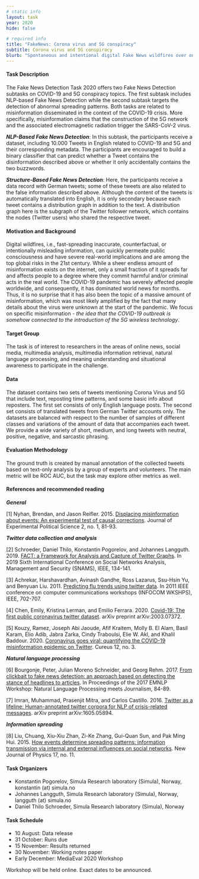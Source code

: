 ```yaml
---
# static info
layout: task
year: 2020
hide: false

# required info
title: "FakeNews: Corona virus and 5G conspiracy"
subtitle: Corona virus and 5G conspiracy
blurb: "Spontaneous and intentional digital Fake News wildfires over on-line social media can be as dangerous as natural fires. A new generation of data mining and analysis algorithms is required for early detection and tracking of information waves. This task focuses on the analysis of tweets around Coronavirus and 5G conspiracy theories in order to detect misinformation spreaders."
---
```

<!-- # please respect the structure below-->


#### Task Description
The Fake News Detection Task 2020 offers two Fake News Detection subtasks on COVID-19 and 5G conspiracy topics. The first subtask includes NLP-based Fake News Detection while the second subtask targets the detection of abnormal spreading patterns. Both tasks are related to misinformation disseminated in the context of the COVID-19 crisis. More specifically, misinformation claims that the construction of the 5G network and the associated electromagnetic radiation trigger the SARS-CoV-2 virus. 

***NLP-Based Fake News Detection***: In this subtask, the participants receive a dataset, including 10.000 Tweets in English related to COVID-19 and 5G and their corresponding metadata. The participants are encouraged to build a binary classifier that can predict whether a Tweet contains the disinformation described above or whether it only accidentally contains the two buzzwords.

***Structure-Based Fake News Detection***: Here, the participants receive a data record with German tweets; some of these tweets are also related to the false information described above. Although the content of the tweets is automatically translated into English, it is only secondary because each tweet contains a distribution graph in addition to the text. A distribution graph here is the subgraph of the Twitter follower network, which contains the nodes (Twitter users) who shared the respective tweet. 


#### Motivation and Background
Digital wildfires, i.e., fast-spreading inaccurate, counterfactual, or intentionally misleading information, can quickly permeate public consciousness and have severe real-world implications and are among the top global risks in the 21st century. While a sheer endless amount of misinformation exists on the internet, only a small fraction of it spreads far and affects people to a degree where they commit harmful and/or criminal acts in the real world. The COVID-19 pandemic has severely affected people worldwide, and consequently, it has dominated world news for months. Thus, it is no surprise that it has also been the topic of a massive amount of misinformation, which was most likely amplified by the fact that many details about the virus were unknown at the start of the pandemic. We focus on specific misinformation - *the idea that the COVID-19 outbreak is somehow connected to the introduction of the 5G wireless technology*.

#### Target Group
The task is of interest to researchers in the areas of online news, social media, multimedia analysis, multimedia information retrieval, natural language processing, and meaning understanding and situational awareness to participate in the challenge.


#### Data
The dataset contains two sets of tweets mentioning Corona Virus and 5G that include text, reposting time patterns, and some basic info about reposters. The first set consists of only English language posts. The second set consists of translated tweets from German Twitter accounts only. The datasets are balanced with respect to the number of samples of different classes and variations of the amount of data that accompanies each tweet. We provide a wide variety of short, medium, and long tweets with neutral, positive, negative, and sarcastic phrasing.


#### Evaluation Methodology
The ground truth is created by manual annotation of the collected tweets based on text-only analysis by a group of experts and volunteers. The main metric will be ROC AUC, but the task may explore other metrics as well.


#### References and recommended reading

***General***

[1] Nyhan, Brendan, and Jason Reifler. 2015. [Displacing misinformation about events: An experimental test of causal corrections](https://www.cambridge.org/core/journals/journal-of-experimental-political-science/article/displacing-misinformation-about-events-an-experimental-test-of-causal-corrections/69550AB61F4E3F7C2CD03532FC740D05#). Journal of Experimental Political Science 2, no. 1, 81-93.

***Twitter data collection and analysis***

[2] Schroeder, Daniel Thilo, Konstantin Pogorelov, and Johannes Langguth. 2019. [FACT: a Framework for Analysis and Capture of Twitter Graphs](https://ieeexplore.ieee.org/document/8931870). In 2019 Sixth International Conference on Social Networks Analysis, Management and Security (SNAMS), IEEE, 134-141.

[3] Achrekar, Harshavardhan, Avinash Gandhe, Ross Lazarus, Ssu-Hsin Yu, and Benyuan Liu. 2011. [Predicting flu trends using twitter data](https://ieeexplore.ieee.org/document/5928903). In 2011 IEEE conference on computer communications workshops (INFOCOM WKSHPS), IEEE, 702-707.

[4] Chen, Emily, Kristina Lerman, and Emilio Ferrara. 2020. [Covid-19: The first public coronavirus twitter dataset](https://arxiv.org/abs/2003.07372v1?utm_source=feedburner&utm_medium=feed&utm_campaign=Feed%3A+CoronavirusArXiv+%28Coronavirus+Research+at+ArXiv%29). arXiv preprint arXiv:2003.07372.

[5] Kouzy, Ramez, Joseph Abi Jaoude, Afif Kraitem, Molly B. El Alam, Basil Karam, Elio Adib, Jabra Zarka, Cindy Traboulsi, Elie W. Akl, and Khalil Baddour. 2020. [Coronavirus goes viral: quantifying the COVID-19 misinformation epidemic on Twitter](https://www.ncbi.nlm.nih.gov/pmc/articles/PMC7152572/). Cureus 12, no. 3.

***Natural language processing***

[6] Bourgonje, Peter, Julian Moreno Schneider, and Georg Rehm. 2017. [From clickbait to fake news detection: an approach based on detecting the stance of headlines to articles](https://www.aclweb.org/anthology/W17-4215/). In Proceedings of the 2017 EMNLP Workshop: Natural Language Processing meets Journalism, 84-89.

[7] Imran, Muhammad, Prasenjit Mitra, and Carlos Castillo. 2016. [Twitter as a lifeline: Human-annotated twitter corpora for NLP of crisis-related messages](https://arxiv.org/abs/1605.05894). arXiv preprint arXiv:1605.05894.

***Information spreading***

[8] Liu, Chuang, Xiu-Xiu Zhan, Zi-Ke Zhang, Gui-Quan Sun, and Pak Ming Hui. 2015. [How events determine spreading patterns: information transmission via internal and external influences on social networks](https://iopscience.iop.org/article/10.1088/1367-2630/17/11/113045/pdf). New Journal of Physics 17, no. 11.

<!-- # Please use the ACM format for references https://www.acm.org/publications/authors/reference-formatting (but no DOI needed)-->
<!-- # The paper title should be a hyperlink leading to the paper online-->



#### Task Organizers
* Konstantin Pogorelov, Simula Research laboratory (Simula), Norway, konstantin (at) simula.no
* Johannes Langguth, Simula Research laboratory (Simula), Norway, langguth (at) simula.no
* Daniel Thilo Schroeder, Simula Research laboratory (Simula), Norway

<!-- # add the email address of the contact organizer-->


#### Task Schedule
* 10 August: Data release <!-- # Replace XX with your date. Latest possible is 31 July-->
* 31 October: Runs due <!-- # Replace XX with your date. Latest possible is 31 October-->
* 15 November: Results returned  <!-- Fixed. Please do not change-->
* 30 November: Working notes paper  <!-- Fixed. Please do not change-->
* Early December: MediaEval 2020 Workshop <!-- Fixed. Please do not change-->

Workshop will be held online. Exact dates to be announced.

